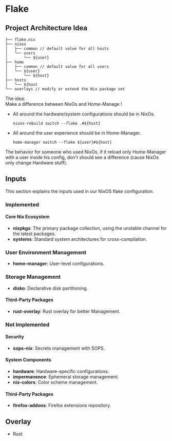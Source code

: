 # Flake

## Project Architecture Idea

```
├── flake.nix
├── nixos
│   ├── common // default value for all hosts
│   └── users
│       └── ${user}
├── home
│   ├── common // default value for all users
│   └── ${user}
│       └── ${host}
├── hosts
│   └── ${host
└── overlays // modify or extend the Nix package set
```

The idea:\
Make a difference between NixOs and Home-Manage !

- All around the hardware/system configurations should be in NixOs.
  ```cli
  nixos-rebuild switch --flake .#${host}
  ```
- All around the user experience should be in Home-Manager.
  ```cli
  home-manager switch --flake ${user}#${host}
  ```

The behavior for someone who used NixOs, if it reload only Home-Manager with a user inside his config, don't should see a difference (cause NixOs only change Hardware stuff).

## Inputs

This section explains the inputs used in our NixOS flake configuration.

### Implemented

#### Core Nix Ecosystem

- **nixpkgs**: The primary package collection, using the unstable channel for the latest packages.
- **systems**: Standard system architectures for cross-compilation.

### User Environment Management

- **home-manager**: User-level configurations.

### Storage Management

- **disko**: Declarative disk partitioning.

#### Third-Party Packages

- **rust-overlay**: Rust overlay for better Management.

### Not Implemented

#### Security

- **sops-nix**: Secrets management with SOPS.

#### System Components

- **hardware**: Hardware-specific configurations.
- **impermanence**: Ephemeral storage management.
- **nix-colors**: Color scheme management.

#### Third-Party Packages

- **firefox-addons**: Firefox extensions repository.

## Overlay

- Rust
